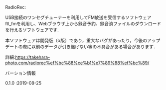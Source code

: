 RadioRec:

USB接続のワンセグチューナーを利用してFM放送を受信するソフトウェアftl_fmを利用し、Webブラウザ上から録音予約、録音済ファイルのダウンロードを行えるソフトウェアです.

本ソフトウェアは開発版（α版）であり，重大なバグがあったり，今後のアップデートの際に以前のデータが引き継げない等の不具合がある場合があります．

詳細:https://takehara-photo.com/radiorec%ef%bc%88%ce%b1%e7%89%88%ef%bc%89/

バーション情報

0.1.0 :2019-08-25
